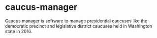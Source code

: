 # caucus-manager
Caucus manager is software to manage presidential caucuses like the democratic precinct and legislative district caucuses held in Washington state in 2016.
